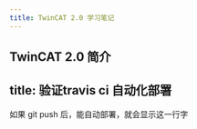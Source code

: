 ```yaml
---
title: TwinCAT 2.0 学习笔记
---
```

## TwinCAT 2.0 简介

## title: 验证travis ci 自动化部署 
如果 git push 后，能自动部署，就会显示这一行字


<Vssue />